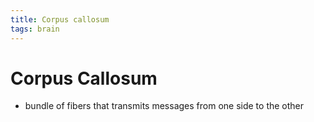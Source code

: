 ```yaml
---
title: Corpus callosum
tags: brain
---
```


# Corpus Callosum
- bundle of fibers that transmits messages from one side to the other





































